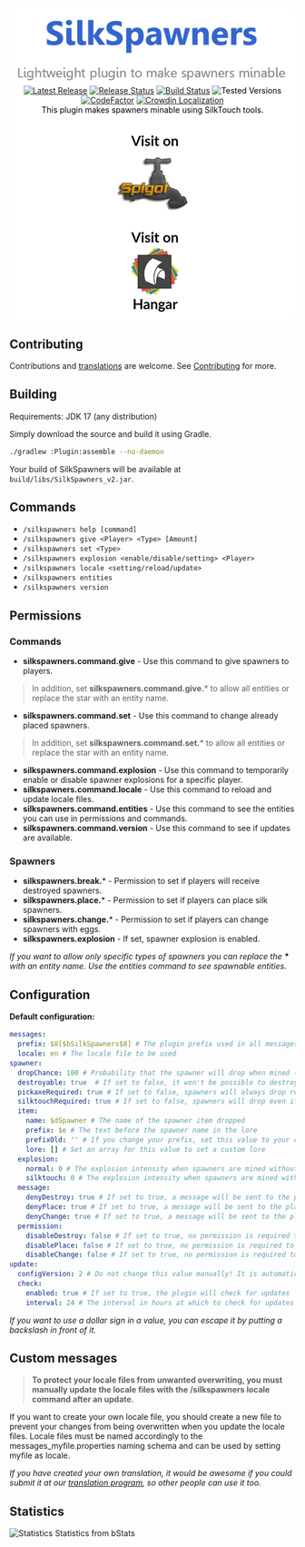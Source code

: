 <p align="center" style="background-color: white; color: black; border-radius: 10px; padding-top: 10px; padding-bottom: 5px">
    <a href="https://github.com/CorneliusMa/SilkSpawners_v2"><img alt="SilkSpawners - A lightweight plugin to make spawners mineable" src=".assests/img/title.png"></a>
    <br>
    <a href="https://github.com/CorneliusMa/SilkSpawners_v2/releases/latest" target="_blank"><img src="https://img.shields.io/github/v/release/CorneliusMa/SilkSpawners_v2?logo=github" alt="Latest Release"></a>
    <a href="https://github.com/CorneliusMa/SilkSpawners_v2/actions/workflows/release.yml" target="_blank"><img src="https://github.com/CorneliusMa/SilkSpawners_v2/actions/workflows/release.yml/badge.svg" alt="Release Status"></a>
    <a href="" target="_blank"><img src="https://github.com/CorneliusMa/SilkSpawners_v2/actions/workflows/build.yml/badge.svg" alt="Build Status"></a>
    <img src="https://img.shields.io/badge/Tested%20Versions-%20%3C%3D%201.21-green.svg" alt="Tested Versions">
    <a href="https://www.codefactor.io/repository/github/corneliusma/silkspawners_v2/overview/master" target="_blank"><img src="https://www.codefactor.io/repository/github/corneliusma/silkspawners_v2/badge/master" alt="CodeFactor"></a>
    <a href="https://crowdin.com/project/silkspawners" target="_blank"><img src="https://badges.crowdin.net/silkspawners/localized.svg" alt="Crowdin Localization"></a>
    <br>
    This plugin makes spawners minable using SilkTouch tools.
    <br>
    <br>
    <a href="https://www.spigotmc.org/resources/silkspawners.60063/"><img alt="Visit on Spigot" src=".assests/img/spigot.png"></a>
    <a href="https://hangar.papermc.io/SilkSpawners/SilkSpawners"><img alt="Visit on Hangar" src=".assests/img/hangar.png"></a>
</p>

## Contributing

Contributions and [translations](https://crowdin.com/project/silkspawners) are welcome. See [Contributing](CONTRIBUTING.md) for more.

## Building

Requirements: JDK 17 (any distribution)

Simply download the source and build it using Gradle.

```bash
./gradlew :Plugin:assemble --no-daemon
```

Your build of SilkSpawners will be available at `build/libs/SilkSpawners_v2.jar`.

## Commands
- `/silkspawners help [command]`
- `/silkspawners give <Player> <Type> [Amount]`
- `/silkspawners set <Type>`
- `/silkspawners explosion <enable/disable/setting> <Player>`
- `/silkspawners locale <setting/reload/update>`
- `/silkspawners entities`
- `/silkspawners version`

## Permissions

### Commands
- **silkspawners.command.give** - Use this command to give spawners to players.
> In addition, set **silkspawners.command.give.*** to allow all entities or replace the star with an entity name.
- **silkspawners.command.set** - Use this command to change already placed spawners.
> In addition, set **silkspawners.command.set.*** to allow all entities or replace the star with an entity name.
- **silkspawners.command.explosion** - Use this command to temporarily enable or disable spawner explosions for a specific player.
- **silkspawners.command.locale** - Use this command to reload and update locale files.
- **silkspawners.command.entities** - Use this command to see the entities you can use in permissions and commands.
- **silkspawners.command.version** - Use this command to see if updates are available.

### Spawners
- **silkspawners.break.*** - Permission to set if players will receive destroyed spawners.
- **silkspawners.place.*** - Permission to set if players can place silk spawners.
- **silkspawners.change.*** - Permission to set if players can change spawners with eggs.
- **silkspawners.explosion** - If set, spawner explosion is enabled.

*If you want to allow only specific types of spawners you can replace the **\*** with an entity name. Use the entities command to see spawnable entities.*

## Configuration
**Default configuration:**

```yaml
messages:
  prefix: $8[$bSilkSpawners$8] # The plugin prefix used in all messages
  locale: en # The locale file to be used
spawner:
  dropChance: 100 # Probability that the spawner will drop when mined (0-100)
  destroyable: true  # If set to false, it won't be possible to destroy spawners without SilkTouch or without the permission
  pickaxeRequired: true # If set to false, spawners will always drop regardless of what the player is holding in his hand
  silktouchRequired: true # If set to false, spawners will drop even if the used pickaxe does not have SilkTouch
  item:
    name: $dSpawner # The name of the spawner item dropped
    prefix: $e # The text before the spawner name in the lore
    prefixOld: '' # If you change your prefix, set this value to your old prefix to keep existing spawners functional
    lore: [] # Set an array for this value to set a custom lore
  explosion:
    normal: 0 # The explosion intensity when spawners are mined without SilkTouch
    silktouch: 0 # The explosion intensity when spawners are mined with SilkTouch
  message:
    denyDestroy: true # If set to true, a message will be sent to the player if the spawner cannot be destroyed
    denyPlace: true # If set to true, a message will be sent to the player if the spawner cannot be placed
    denyChange: true # If set to true, a message will be sent to the player if the spawner cannot be changed
  permission:
    disableDestroy: false # If set to true, no permission is required to receive destroyed spawners
    disablePlace: false # If set to true, no permission is required to place spawners
    disableChange: false # If set to true, no permission is required to change spawners with eggs
update:
  configVersion: 2 # Do not change this value manually! It is automatically managed by the plugin
  check:
    enabled: true # If set to true, the plugin will check for updates
    interval: 24 # The interval in hours at which to check for updates
```

*If you want to use a dollar sign in a value, you can escape it by putting a backslash in front of it.*

## Custom messages
> **To protect your locale files from unwanted overwriting, you must manually update the locale files with the /silkspawners locale command after an update.**

If you want to create your own locale file, you should create a new file to prevent your changes from being overwritten when you update the locale files.
Locale files must be named accordingly to the messages_myfile.properties naming schema and can be used by setting myfile as locale.

*If you have created your own translation, it would be awesome if you could submit it at our [translation program](https://crowdin.com/project/silkspawners), so other people can use it too.*

## Statistics
![Statistics](https://bstats.org/signatures/bukkit/Silk%20Spawners.svg)
Statistics from bStats
